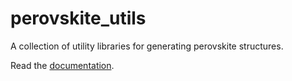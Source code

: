 # perovskite_utils
 A collection of utility libraries for generating perovskite structures.

Read the [documentation](https://perovskite-utils.readthedocs.io/en/latest/).
